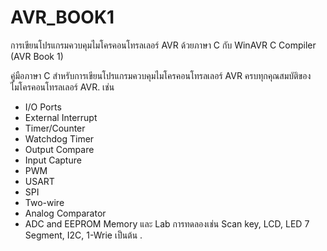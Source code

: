 # AVR_BOOK1
การเขียนโปรแกรมควบคุมไมโครคอนโทรลเลอร์ AVR ด้วยภาษา C กับ WinAVR C Compiler (AVR Book 1)

คู่มือภาษา C สำหรับการเขียนโปรแกรมควบคุมไมโครคอนโทรลเลอร์ AVR ครบทุกคุณสมบัติของไมโครคอนโทรลเลอร์ AVR. 
เช่น 
- I/O Ports
- External Interrupt
- Timer/Counter
- Watchdog Timer
- Output Compare
- Input Capture
- PWM
- USART
- SPI
- Two-wire
- Analog Comparator
- ADC and EEPROM Memory 
และ Lab การทดลองเช่น Scan key, LCD, LED 7 Segment, I2C, 1-Wrie เป็นต้น .
